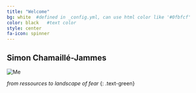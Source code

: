 ```yaml
---
title: "Welcome"
bg: white  #defined in _config.yml, can use html color like '#0fbfcf'
color: black   #text color
style: center
fa-icon: spinner
---
```


## Simon Chamaillé-Jammes

![Me](xxx?raw=true "Me with a beard")

*from ressources to landscape of fear*
{: .text-green}


